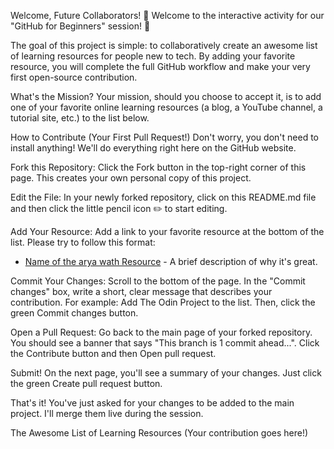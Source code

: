 Welcome, Future Collaborators!
🎉 Welcome to the interactive activity for our "GitHub for Beginners" session! 🎉

The goal of this project is simple: to collaboratively create an awesome list of learning resources for people new to tech. By adding your favorite resource, you will complete the full GitHub workflow and make your very first open-source contribution.

What's the Mission?
Your mission, should you choose to accept it, is to add one of your favorite online learning resources (a blog, a YouTube channel, a tutorial site, etc.) to the list below.

How to Contribute (Your First Pull Request!)
Don't worry, you don't need to install anything! We'll do everything right here on the GitHub website.

Fork this Repository: Click the Fork button in the top-right corner of this page. This creates your own personal copy of this project.

Edit the File: In your newly forked repository, click on this README.md file and then click the little pencil icon ✏️ to start editing.

Add Your Resource: Add a link to your favorite resource at the bottom of the list. Please try to follow this format:

* [Name of the arya wath Resource](https://link-to-the-resource.com/) - A brief description of why it's great.

Commit Your Changes: Scroll to the bottom of the page. In the "Commit changes" box, write a short, clear message that describes your contribution. For example: Add The Odin Project to the list. Then, click the green Commit changes button.

Open a Pull Request: Go back to the main page of your forked repository. You should see a banner that says "This branch is 1 commit ahead...". Click the Contribute button and then Open pull request.

Submit! On the next page, you'll see a summary of your changes. Just click the green Create pull request button.

That's it! You've just asked for your changes to be added to the main project. I'll merge them live during the session.

The Awesome List of Learning Resources
(Your contribution goes here!)
